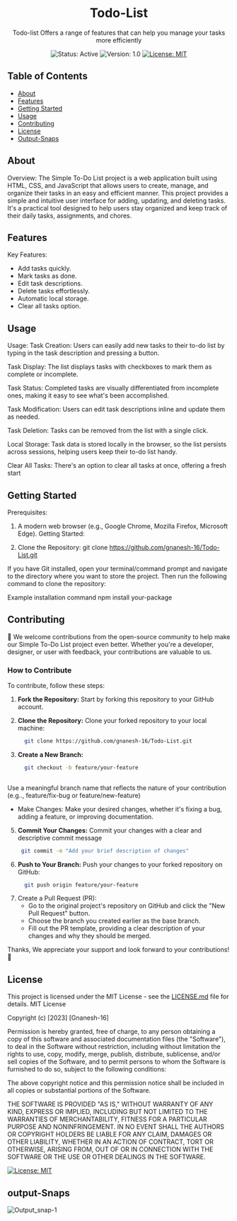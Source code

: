 

<!-- Project Title -->
<h1 align="center">Todo-List</h1>

<!-- Project Description -->
<p align="center">
  Todo-list  Offers a range of features that can help you manage your tasks more efficiently
</p>

<!-- Badges -->
<p align="center">
  <img src="https://img.shields.io/badge/status-active-brightgreen.svg" alt="Status: Active">
  <img src="https://img.shields.io/badge/version-v1.0-blue.svg" alt="Version: 1.0">
<!--   <img src="https://img.shields.io/github/" alt="License: MIT"> -->
  <a href="https://github.com/gnanesh-16/Todo-List/blob/main/LICENSE"><img src="https://img.shields.io/github/license/your-username/your-repo" alt="License: MIT"></a>
</p>

<!-- Table of Contents (optional) -->
## Table of Contents
- [About](#about)
- [Features](#features)
- [Getting Started](#getting-started)
- [Usage](#usage)
- [Contributing](#contributing)
- [License](#license)
- [Output-Snaps](#output-Snaps)

<!-- About -->
## About
Overview:
The Simple To-Do List project is a web application built using HTML, CSS, and JavaScript that allows users to create, manage, and organize their tasks in an easy and efficient manner. This project provides a simple and intuitive user interface for adding, updating, and deleting tasks. It's a practical tool designed to help users stay organized and keep track of their daily tasks, assignments, and chores.

<!-- Features -->
## Features
Key Features:
- Add tasks quickly.
- Mark tasks as done.
- Edit task descriptions.
- Delete tasks effortlessly.
- Automatic local storage.
- Clear all tasks option.

<!--Usage -->
## Usage
Usage:
Task Creation: Users can easily add new tasks to their to-do list by typing in the task description and pressing a button.

Task Display: The list displays tasks with checkboxes to mark them as complete or incomplete.

Task Status: Completed tasks are visually differentiated from incomplete ones, making it easy to see what's been accomplished.

Task Modification: Users can edit task descriptions inline and update them as needed.

Task Deletion: Tasks can be removed from the list with a single click.

Local Storage: Task data is stored locally in the browser, so the list persists across sessions, helping users keep their to-do list handy.

Clear All Tasks: There's an option to clear all tasks at once, offering a fresh start

<!-- Getting Started -->
## Getting Started
Prerequisites:

1. A modern web browser (e.g., Google Chrome, Mozilla Firefox, Microsoft Edge).
Getting Started:

2. Clone the Repository: git clone https://github.com/gnanesh-16/Todo-List.git


If you have Git installed, open your terminal/command prompt and navigate to the directory where you want to store the project. Then run the following command to clone the repository:

Example installation command
npm install your-package

<!-- Contributing -->
## Contributing

🚀 We welcome contributions from the open-source community to help make our Simple To-Do List project even better. Whether you're a developer, designer, or user with feedback, your contributions are valuable to us.

### How to Contribute

To contribute, follow these steps:

1. **Fork the Repository:** Start by forking this repository to your GitHub account.

2. **Clone the Repository:** Clone your forked repository to your local machine:
   ```bash
     git clone https://github.com/gnanesh-16/Todo-List.git

   
4. **Create a New Branch:**
   ```bash
     git checkout -b feature/your-feature
  
  Use a meaningful branch name that reflects the nature of your contribution (e.g.., feature/fix-bug or feature/new-feature)
   - Make Changes:  Make your desired changes, whether it's fixing a bug, adding a feature, or improving documentation.

5. **Commit Your Changes:**  Commit your changes with a clear and descriptive commit message
    ```bash
     git commit -m "Add your brief description of changes"


6. **Push to Your Branch:**  Push your changes to your forked repository on GitHub:
    ```bash
      git push origin feature/your-feature
7. Create a Pull Request (PR):
   - Go to the original project's repository on GitHub and click the "New Pull Request" button.
   - Choose the branch you created earlier as the base branch.
   - Fill out the PR template, providing a clear description of your changes and why they should be merged.
   
Thanks, We appreciate your support and look forward to your contributions! 🙌

<!-- License -->
## License

This project is licensed under the MIT License - see the [LICENSE.md](LICENSE) file for details.
MIT License

Copyright (c) [2023] [Gnanesh-16]

Permission is hereby granted, free of charge, to any person obtaining a copy of this software and associated documentation files (the "Software"), to deal in the Software without restriction, including without limitation the rights to use, copy, modify, merge, publish, distribute, sublicense, and/or sell copies of the Software, and to permit persons to whom the Software is furnished to do so, subject to the following conditions:

The above copyright notice and this permission notice shall be included in all copies or substantial portions of the Software.

THE SOFTWARE IS PROVIDED "AS IS," WITHOUT WARRANTY OF ANY KIND, EXPRESS OR IMPLIED, INCLUDING BUT NOT LIMITED TO THE WARRANTIES OF MERCHANTABILITY, FITNESS FOR A PARTICULAR PURPOSE AND NONINFRINGEMENT. IN NO EVENT SHALL THE AUTHORS OR COPYRIGHT HOLDERS BE LIABLE FOR ANY CLAIM, DAMAGES OR OTHER LIABILITY, WHETHER IN AN ACTION OF CONTRACT, TORT OR OTHERWISE, ARISING FROM, OUT OF OR IN CONNECTION WITH THE SOFTWARE OR THE USE OR OTHER DEALINGS IN THE SOFTWARE.

[![License: MIT](https://img.shields.io/badge/License-MIT-yellow.svg)](https://opensource.org/licenses/MIT)


<!-- Output-Snaps-->
## output-Snaps
![Output_snap-1](https://github.com/gnanesh-16/Todo-List/assets/98212179/8f89ed9a-46ac-4d25-9e30-87d6e58482d5)




